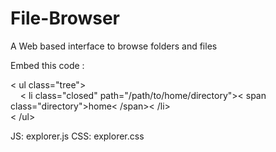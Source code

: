 File-Browser
============

A Web based interface to browse folders and files


Embed this code :

< ul class="tree"><br>
&nbsp;&nbsp;&nbsp;&nbsp;< li class="closed" path="/path/to/home/directory">< span class="directory">home< /span>< /li><br>
< /ul></br>


JS:  explorer.js
CSS: explorer.css

